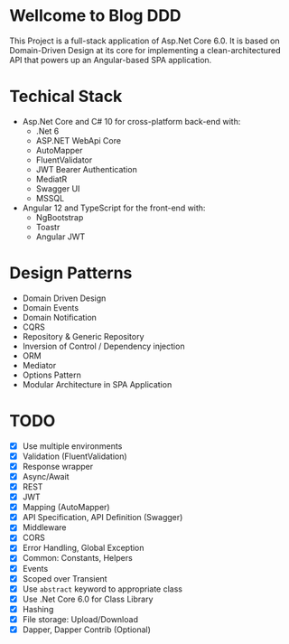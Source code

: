 # Wellcome to Blog DDD
This Project is a full-stack application of Asp.Net Core 6.0. It is based on Domain-Driven Design at its core for implementing a clean-architectured API that powers up an Angular-based SPA application.

# Techical Stack

- Asp.Net Core and C# 10 for cross-platform back-end with:
  - .Net 6
  - ASP.NET WebApi Core
  - AutoMapper
  - FluentValidator
  - JWT Bearer Authentication
  - MediatR
  - Swagger UI
  - MSSQL
- Angular 12 and TypeScript for the front-end with:
  -  NgBootstrap
  -  Toastr
  -  Angular JWT

# Design Patterns
- Domain Driven Design
- Domain Events
- Domain Notification
- CQRS
- Repository & Generic Repository
- Inversion of Control / Dependency injection
- ORM
- Mediator
- Options Pattern
- Modular Architecture in SPA Application

# TODO
- [x] Use multiple environments
- [x] Validation (FluentValidation)
- [x] Response wrapper
- [x] Async/Await
- [x] REST
- [x] JWT
- [x] Mapping (AutoMapper)
- [x] API Specification, API Definition (Swagger)
- [x] Middleware
- [x] CORS
- [x] Error Handling, Global Exception
- [x] Common: Constants, Helpers
- [x] Events
- [x] Scoped over Transient
- [x] Use `abstract` keyword to appropriate class
- [x] Use .Net Core 6.0 for Class Library
- [x] Hashing
- [x] File storage: Upload/Download
- [x] Dapper, Dapper Contrib (Optional)
